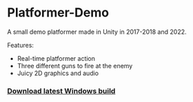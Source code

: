 # Platformer-Demo
 
A small demo platformer made in Unity in 2017-2018 and 2022.

Features:
- Real-time platformer action
- Three different guns to fire at the enemy
- Juicy 2D graphics and audio

### [Download latest Windows build](https://github.com/andreaswitzen/Platformer-Demo/releases/download/v1.0.0/Platformer-Demo-Build.v1.0.0.zip)
